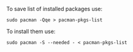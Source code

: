To save list of installed packages use:

```
sudo pacman -Qqe > pacman-pkgs-list
```

To install them use:

```
sudo pacman -S --needed - < pacman-pkgs-list
```
